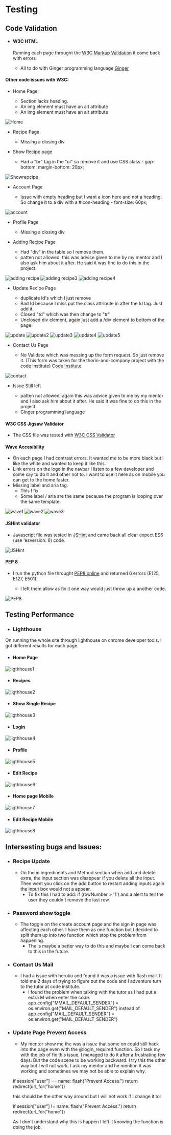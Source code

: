 # Testing

## Code Validation

- #### W3C HTML

    Running each page throught the [W3C Markup Validation](https://validator.w3.org/) it come back with errors

    - All to do with Ginger programming language
    [Ginger](https://ginger.readthedocs.io/en/latest/)

#### Other code issues with W3C:

- Home Page:

    - Section lacks heading.
    - An img element must have an alt attribute
    - An img element must have an alt attribute

![Home](/documentation/testing/images/validator/w3-validator-1.png)

- Recipe Page

    - Missing a closing div.

- Show Recipe page

    - Had a "br" tag in the "ul" so remove it and use CSS class - gap-bottom: margin-bottom: 20px;

![Showrepcipe](/documentation/testing/images/validator/show-recipe.png)

- Account Page

    - Issue with empty heading but I want a icon here and not a heading. So change it to a div with a #icon-heading - font-size: 60px; 

![account](/documentation/testing/images/validator/account.png)

- Profile Page

    - Missing a closing div.

- Adding Recipe Page

    - Had "div" in the table so I remove them. 
    - patten not allowed, this was advice given to me by my mentor and I also ask him about it after.  He said it was fine to do this in the project.

![adding recipe](/documentation/testing/images/validator/addrecipe.png)
![adding recipe3](/documentation/testing/images/validator/addrecipe3.png)
![adding recipe4](/documentation/testing/images/validator/addrecipe4.png)

- Update Recipe Page

    - duplicate Id's which I just remove
    - Bad Id because I miss put the class attribute in after the Id tag.  Just add it.
    - Closed "td" which was then change to "tr"
    - Unclosed div element, again just add a 
    /div element to bottom of the page.

![update](/documentation/testing/images/validator/update1.png)
![update2](/documentation/testing/images/validator/update2.png)
![update3](/documentation/testing/images/validator/update3.png)
![update4](/documentation/testing/images/validator/update4.png)
![update5](/documentation/testing/images/validator/update5.png)

- Contact Us Page

    - No Validate which was messing up the form request.  So just remove it. (This form was taken for the thorin-and-company project with the code institute)
    [Code Institute](https://codeinstitute.net/)

![contact](/documentation/testing/images/validator/contact-us.png)

- Issue Still left

    - patten not allowed, again this was advice given to me by my mentor and I also ask him about it after.  He said it was fine to do this in the project.
    - Ginger programming language


#### W3C CSS Jigsaw Validator

- The CSS file was tested with [W3C CSS Validator](https://jigsaw.w3.org/css-validator/)

#### Wave Accesibility

- On each page I had contrast errors. It wanted me to be more black but I like the white and wanted to keep it like this.
- Link errors on the logo in the navbar I listen to a few developer and some say to do it and other not to.  I want to use it here as on mobile you can get to the home faster.
- Missing label and aria tag.
    - This I fix.
    - Some label / aria are the same because the program is looping over the same template. 

![wave1](/documentation/testing/images/validator/wave-home.png)
![wave2](/documentation/testing/images/validator/wave-recipe.png)
![wave3](/documentation/testing/images/validator/wave-account.png)

#### JSHint validator

- Javascript file was tested in [JSHint](https://jshint.com/) and came back all clear expect ES6 (use 'esversion: 6) code.

![JSHint](/documentation/testing/images/validator/jshint.png)

#### PEP 8

- I run the python file throught [PEP8 online](http://pep8online.com/) and returned 6 errors (E125, E127, E501).

    - I left them allow as fix it one way would just throw up a another code.

![PEP8](/documentation/testing/images/PEP8/PEP8-finish.png)

## Testing Performance

- ### Lighthouse

On running the whole site through lighthouse on chrome developer tools.  I got different results for each page.

- #### Home Page

![ligthhouse1](/documentation/testing/images/lighthouse/lighthouse-1.png)

- #### Recipes

![ligthhouse2](/documentation/testing/images/lighthouse/lighthouse-2.png)

- #### Show Single Recipe

![ligthhouse3](/documentation/testing/images/lighthouse/lighthouse-3.png)

- #### Login

![ligthhouse4](/documentation/testing/images/lighthouse/lighthouse-4.png)

- #### Profile

![ligthhouse5](/documentation/testing/images/lighthouse/lighthouse-5.png)

- #### Edit Recipe

![ligthhouse6](/documentation/testing/images/lighthouse/lighthouse-6.png)

- #### Home page Mobile

![ligthhouse7](/documentation/testing/images/lighthouse/lighthouse-m-1.png)

- #### Edit Recipe Mobile

![ligthhouse8](/documentation/testing/images/lighthouse/lighthouse-m-2.png)


##  Intersesting bugs and Issues:

- ### Recipe Update

    - On the in ingredinents and Method section when add and delete extra, the input section was disappear if you delete all the input. Then went you click on the add button to restart adding inputs again the input box would not a appear.
        - To fix this I had to add:
            if (rowNumber > '1') and a alert to tell the user they couldn't remove the last row.

- ### Password show toggle 

    - The toggle on the create account page and the sign in page was affecting each other.  I have them as one function but I decided to split them up into two function which stop the problem from happening.
        - The is maybe a better way to do this and maybe I can come back to this in the future.

- ### Contact Us Mail

    - I had a issue with heroku and found it was a issue with flash mail.  It told me 2 days of trying to figure out the code and I adventure turn to the tutor at code institute.
        - I found the problem when talking with the tutor as I had put a extra M when enter the code: 
        app.config["MMAIL_DEFAULT_SENDER"] = os.environ.get("MAIL_DEFAULT_SENDER") instead of 
        app.config["MAIL_DEFAULT_SENDER"] = os.environ.get("MAIL_DEFAULT_SENDER")

- ### Update Page Prevent Access

    - My mentor show me the was a issue that some on could still hack into the page even with the @login_required function. So I task my with the job of fix this issue.  I managed to do it after a frustrating few days.  But the code scene to be working backward.  I try this the other way but I will not work.  I ask my mentor and he mention it was working and sometimes we may not be able to explain why.

    if session["user"] == name:
        flash("Prevent Access.")
        return redirect(url_for("home"))

    this should be the other way around but I will not work if I change it to:

    if session["user"] != name:
        flash("Prevent Access.")
        return redirect(url_for("home"))

    As I don't understand why this is happen I left it knowing the function is doing the job.